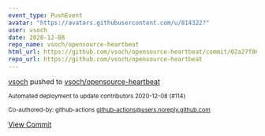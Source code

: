 ```yaml
---
event_type: PushEvent
avatar: "https://avatars.githubusercontent.com/u/814322?"
user: vsoch
date: 2020-12-08
repo_name: vsoch/opensource-heartbeat
html_url: https://github.com/vsoch/opensource-heartbeat/commit/02a27f86b9aac161966ac2cdb0bdbc54b012c03c
repo_url: https://github.com/vsoch/opensource-heartbeat
---
```


<a href='https://github.com/vsoch' target='_blank'>vsoch</a> pushed to <a href='https://github.com/vsoch/opensource-heartbeat' target='_blank'>vsoch/opensource-heartbeat</a>

<small>Automated deployment to update contributors 2020-12-08 (#114)

Co-authored-by: github-actions <github-actions@users.noreply.github.com></small>

<a href='https://github.com/vsoch/opensource-heartbeat/commit/02a27f86b9aac161966ac2cdb0bdbc54b012c03c' target='_blank'>View Commit</a>